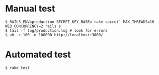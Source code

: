 # Manual test
    $ RAILS_ENV=production SECRET_KEY_BASE=`rake secret` MAX_THREADS=10 WEB_CONCURRENCY=2 rails s
    $ tail -f log/production.log # look for errors
    $ ab -c 100 -n 100000 http://localhost:3000/

# Automated test
    $ rake test
